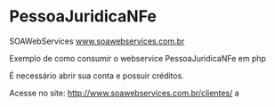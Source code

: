 # PessoaJuridicaNFe
SOAWebServices www.soawebservices.com.br

Exemplo de como consumir o webservice PessoaJuridicaNFe em php


É necessário abrir sua conta e possuir créditos.

Acesse no site: http://www.soawebservices.com.br/clientes/
a
